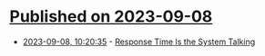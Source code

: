 # [Published on 2023-09-08](index.md)

* [2023-09-08, 10:20:35](https://lobste.rs/s/kh2z3w/response_time_is_system_talking) - [Response Time Is the System Talking](https://two-wrongs.com/response-time-is-the-system-talking.html)
